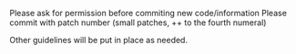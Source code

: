 Please ask for permission before commiting new code/information
Please commit with patch number (small patches, ++ to the fourth numeral)

Other guidelines will be put in place as needed.

